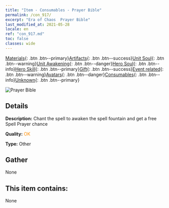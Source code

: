 ```yaml
---
title: "Item - Consumables - Prayer Bible"
permalink: /con_917/
excerpt: "Era of Chaos  Prayer Bible"
last_modified_at: 2021-05-28
locale: en
ref: "con_917.md"
toc: false
classes: wide
---
```

 [Materials](/Items/){: .btn .btn--primary}[Artifacts](/Items/Artifacts/){: .btn .btn--success}[Unit Soul](/Items/UnitSoul/){: .btn .btn--warning}[Unit Awakening](/Items/UnitAwakening/){: .btn .btn--danger}[Hero Soul](/Items/HeroSoul/){: .btn .btn--info}[Hero Skill](/Items/HeroSkill/){: .btn .btn--primary}[Gift](/Items/Gift/){: .btn .btn--success}[Event related](/Items/Events/){: .btn .btn--warning}[Avatars](/Items/Avatars/){: .btn .btn--danger}[Consumables](/Items/Consumables/){: .btn .btn--info}[Unknown](/Items/Unknown/){: .btn .btn--primary}

 ![Prayer Bible](/images/t/i_40005.png)

## Details
 **Description:** Chant the spell to awaken the spell fountain and get a free Spell Prayer chance

 **Quality:** <span style="color: #FF8C00">OK</span>

 **Type:** Other

## Gather

  None

## This item contains:

  None

